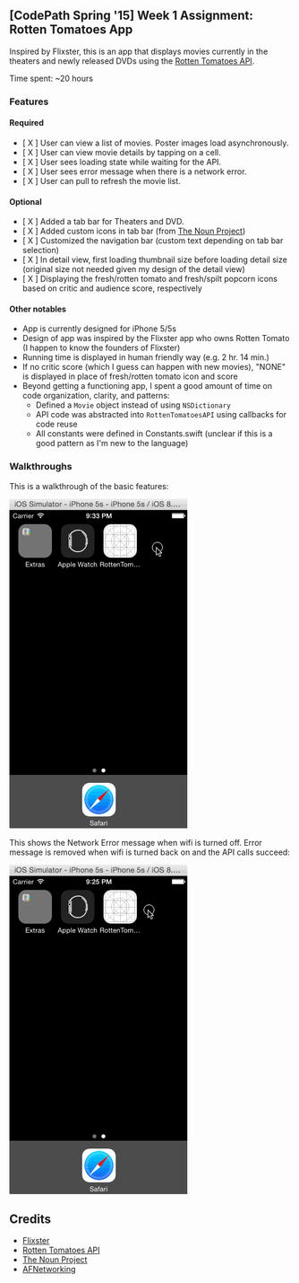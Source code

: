 ## [CodePath Spring '15] Week 1 Assignment: Rotten Tomatoes App

Inspired by Flixster, this is an app that displays movies currently in the theaters and newly released DVDs using the [Rotten Tomatoes API](http://developer.rottentomatoes.com/docs/read/JSON).

Time spent: ~20 hours

### Features

#### Required

- [ X ] User can view a list of movies. Poster images load asynchronously.
- [ X ] User can view movie details by tapping on a cell.
- [ X ] User sees loading state while waiting for the API.
- [ X ] User sees error message when there is a network error.
- [ X ] User can pull to refresh the movie list.

#### Optional

- [ X ] Added a tab bar for Theaters and DVD.
- [ X ] Added custom icons in tab bar (from [The Noun Project](https://thenounproject.com/))
- [ X ] Customized the navigation bar (custom text depending on tab bar selection)
- [ X ] In detail view, first loading thumbnail size before loading detail size (original size not needed given my design of the detail view)
- [ X ] Displaying the fresh/rotten tomato and fresh/spilt popcorn icons based on critic and audience score, respectively

#### Other notables

- App is currently designed for iPhone 5/5s
- Design of app was inspired by the Flixster app who owns Rotten Tomato (I happen to know the founders of Flixster)
- Running time is displayed in human friendly way (e.g. 2 hr. 14 min.)
- If no critic score (which I guess can happen with new movies), "NONE" is displayed in place of fresh/rotten tomato icon and score
- Beyond getting a functioning app, I spent a good amount of time on code organization, clarity, and patterns:
  * Defined a `Movie` object instead of using `NSDictionary`
  * API code was abstracted into `RottenTomatoesAPI` using callbacks for code reuse
  * All constants were defined in Constants.swift (unclear if this is a good pattern as I'm new to the language)
  
### Walkthroughs

This is a walkthrough of the basic features:

![Video Walkthrough](FeaturesWalkthrough.gif)


This shows the Network Error message when wifi is turned off.  Error message is removed when wifi is turned back on and the API calls succeed:

![Video Walkthrough](NetworkError.gif)



Credits
---------
* [Flixster](http://www.flixster.com/)
* [Rotten Tomatoes API](http://developer.rottentomatoes.com/docs/read/JSON)
* [The Noun Project](https://thenounproject.com)
* [AFNetworking](https://github.com/AFNetworking/AFNetworking)

